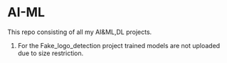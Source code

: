# AI-ML
This repo consisting of all my AI&amp;ML,DL projects.
1. For the Fake_logo_detection project trained models are not uploaded due to size restriction.
